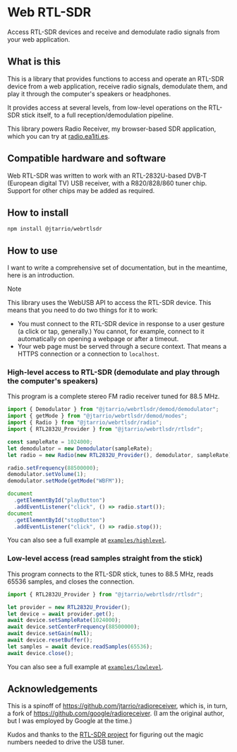 # Web RTL-SDR

Access RTL-SDR devices and receive and demodulate radio signals from your web application.

## What is this

This is a library that provides functions to access and operate an RTL-SDR device from a web application, receive radio signals, demodulate them, and play it through the computer's speakers or headphones.

It provides access at several levels, from low-level operations on the RTL-SDR stick itself, to a full reception/demodulation pipeline.

This library powers Radio Receiver, my browser-based SDR application, which you can try at [radio.ea1iti.es](https://radio.ea1iti.es).

## Compatible hardware and software

Web RTL-SDR was written to work with an RTL-2832U-based DVB-T (European digital TV) USB receiver, with a R820/828/860 tuner chip. Support for other chips may be added as required.

## How to install

```shell
npm install @jtarrio/webrtlsdr
```

## How to use

I want to write a comprehensive set of documentation, but in the meantime, here is an introduction.

> [!NOTE]
> This library uses the WebUSB API to access the RTL-SDR device. This means that you need to do two things for it to work:
>
> - You must connect to the RTL-SDR device in response to a user gesture (a click or tap, generally.) You cannot, for example, connect to it automatically on opening a webpage or after a timeout.
> - Your web page must be served through a secure context. That means a HTTPS connection or a connection to `localhost`.

### High-level access to RTL-SDR (demodulate and play through the computer's speakers)

This program is a complete stereo FM radio receiver tuned for 88.5 MHz.

```typescript
import { Demodulator } from "@jtarrio/webrtlsdr/demod/demodulator";
import { getMode } from "@jtarrio/webrtlsdr/demod/modes";
import { Radio } from "@jtarrio/webrtlsdr/radio";
import { RTL2832U_Provider } from "@jtarrio/webrtlsdr/rtlsdr";

const sampleRate = 1024000;
let demodulator = new Demodulator(sampleRate);
let radio = new Radio(new RTL2832U_Provider(), demodulator, sampleRate);

radio.setFrequency(88500000);
demodulator.setVolume(1);
demodulator.setMode(getMode("WBFM"));

document
  .getElementById("playButton")
  .addEventListener("click", () => radio.start());
document
  .getElementById("stopButton")
  .addEventListener("click", () => radio.stop());
```

You can also see a full example at [`examples/highlevel`](examples/highlevel/script.js).

### Low-level access (read samples straight from the stick)

This program connects to the RTL-SDR stick, tunes to 88.5 MHz, reads 65536 samples, and closes the connection.

```typescript
import { RTL2832U_Provider } from "@jtarrio/webrtlsdr/rtlsdr";

let provider = new RTL2832U_Provider();
let device = await provider.get();
await device.setSampleRate(1024000);
await device.setCenterFrequency(88500000);
await device.setGain(null);
await device.resetBuffer();
let samples = await device.readSamples(65536);
await device.close();
```

You can also see a full example at [`examples/lowlevel`](examples/lowlevel/script.js).

## Acknowledgements

This is a spinoff of https://github.com/jtarrio/radioreceiver, which is, in turn, a fork of https://github.com/google/radioreceiver. (I am the original author, but I was employed by Google at the time.)

Kudos and thanks to the [RTL-SDR project](http://sdr.osmocom.org/trac/wiki/rtl-sdr) for figuring out the magic numbers needed to drive the USB tuner.
